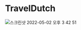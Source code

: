 # TravelDutch

![스크린샷 2022-05-02 오후 3 42 51](https://user-images.githubusercontent.com/58389923/166194877-a193cbfa-60b1-44d1-9314-71d2e2e3838d.png)
